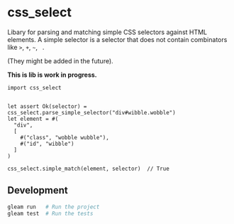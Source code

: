 # css_select

Libary for parsing and matching simple CSS selectors against HTML elements.
A simple selector is a selector that does not contain combinators like `>`, `+`, `~`, ` `.

(They might be added in the future).

**This is lib is work in progress.**

```gleam
import css_select


let assert Ok(selector) = css_select.parse_simple_selector("div#wibble.wobble")
let element = #(
  "div",
  [
    #("class", "wobble wubble"),
    #("id", "wibble")
  ]
)

css_select.simple_match(element, selector)  // True
```

## Development

```sh
gleam run   # Run the project
gleam test  # Run the tests
```
